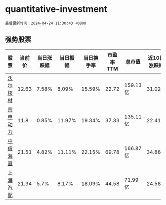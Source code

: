 # quantitative-investment

`最后更新时间：2024-04-24 11:30:43 +0800`

## 强势股票

|股票|当前价|当日涨跌幅|当日振幅|当日换手率|市盈率TTM|总市值|近10日涨跌幅|
|----|----|----|----|----|----|----|----|
|[沃尔核材](https://xueqiu.com/S/SZ002130)|12.63|7.58%|8.09%|15.59%|22.72|159.13亿|31.02%|
|[宗申动力](https://xueqiu.com/S/SZ001696)|11.8|0.85%|11.97%|19.34%|37.33|135.11亿|22.41%|
|[中信海直](https://xueqiu.com/S/SZ000099)|21.51|4.82%|11.11%|22.15%|69.78|166.87亿|34.86%|
|[上海汽配](https://xueqiu.com/S/SH603107)|21.34|5.7%|8.17%|18.09%|44.58|71.99亿|24.58%|
